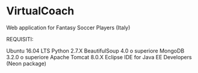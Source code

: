# VirtualCoach
Web application for Fantasy Soccer Players (Italy)

REQUISITI:

Ubuntu 16.04 LTS
Python 2.7.X
BeautifulSoup 4.0 o superiore 
MongoDB 3.2.0 o superiore
Apache Tomcat 8.0.X 
Eclipse IDE for Java EE Developers (Neon package)




